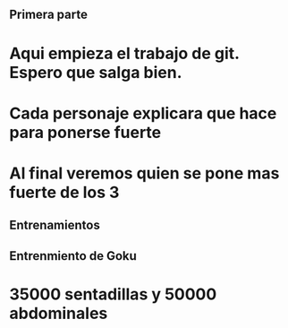 ## Primera parte
# Aqui empieza el trabajo de git. Espero que salga bien.
# Cada personaje explicara que hace para ponerse fuerte
# Al final veremos quien se pone mas fuerte de los 3
## Entrenamientos

## Entrenmiento de Goku
# 35000 sentadillas y 50000 abdominales

